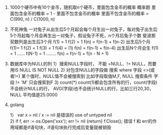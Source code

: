 1. 1000个硬币中有10个金币，随机取n个硬币，里面包含金币的概率
概率题
里面包含金币的概率 = 1 - 里面不包含金币的概率
里面不包含金币的概率 =    C(990, n) / C(1000, n)

2. 不死神兔  一对兔子从出生后5个月起会每个月生出一对兔子，每对兔子出生后5个月起每个月会再生出一对兔子，假设兔子不死，n个月后兔子个数
斐波那契数列是出生后3个月 f(1) = 1 f(2) = 1 f(n) = f(n-1) + f(n-2)
出生后5个月  f(1)= 1 f(2) = 1 f(3) = 1 f(4) = (1) f(n) = f(n-1) + f(n-4)
出生后N个月会生 f(1) = 1 ...... f(N-1) = 1 ........  f(n) = f(n-1) + f(n - N + 1) 


3. 数据库中为NULL的列
    1）搜索NULL字段时， 不能 =NULL、!= NULL，而要用IS NULL IS NOT NULL
    2)  对包含NULL的字段做 搜索 where 字段 <>(或者!=) 某个值时，NULL值不会被搜索到 
         比如字段取值M,F, NULL   搜索条件 字段  != 'M' 只会搜索到F
    3) count(*) count(1)都会包含所有的行，count(字段)不会统计NULL的行，
        AVG(字段)也不会统计NULL的行，比如三行20,30，NULL 平均值是25.0000

4. golang

   1） var x = nil / x := nil 是错误的 use of untyped nil  
   2) if f, err := os.Open('xxx'); err != nil {return} f.Close(); 错误 f 和 err的作用域都是if语句块，if语句块执行完成后变量就被销毁

